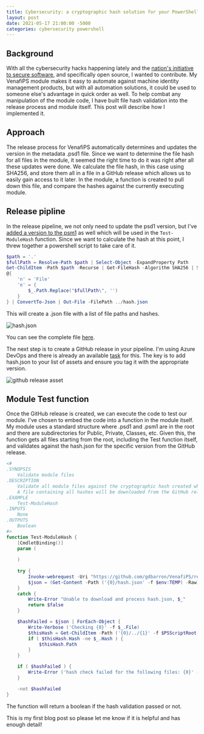 ```yaml
---
title: Cybersecurity: a cryptographic hash solution for your PowerShell module
layout: post
date: 2021-05-17 21:00:00 -5000
categories: cybersecurity powershell
---
```


## Background

With all the cybersecurity hacks happening lately and the [nation's initiative to secure software](https://www.whitehouse.gov/briefing-room/presidential-actions/2021/05/12/executive-order-on-improving-the-nations-cybersecurity/), and specifically open source, I wanted to contribute.  My VenafiPS module makes it easy to automate against machine identity management products, but with all automation solutions, it could be used to someone else's advantage in quick order as well.  To help combat any manipulation of the module code, I have built file hash validation into the release process and module itself.  This post will describe how I implemented it.

## Approach

The release process for VenafiPS automatically determines and updates the version in the metadata .psd1 file.  Since we want to determine the file hash for all files in the module, it seemed the right time to do it was right after all these updates were done.  We calculate the file hash, in this case using SHA256, and store them all in a file in a GitHub release which allows us to easily gain access to it later.  In the module, a function is created to pull down this file, and compare the hashes against the currently executing module.

## Release pipline

In the release pipeline, we not only need to update the psd1 version, but I've [added a version to the psm1](https://github.com/gdbarron/VenafiPS/blob/c6b80c451e9e9182f7b12c5f98089b69cb9dac49/VenafiPS/VenafiPS.psm1#L28) as well which will be used in the `Test-ModuleHash` function.  Since we want to calculate the hash at this point, I threw together a powershell script to take care of it.

``` powershell
$path = '.'
$fullPath = Resolve-Path $path | Select-Object -ExpandProperty Path
Get-ChildItem -Path $path -Recurse | Get-FileHash -Algorithm SHA256 | Select-Object Hash, 
@{
    'n' = 'File'
    'e' = {
        $_.Path.Replace("$fullPath\", '')
    }
} | ConvertTo-Json | Out-File -FilePath ../hash.json
```
This will create a .json file with a list of file paths and hashes.

![hash.json](https://user-images.githubusercontent.com/11862024/118574152-dc3ab100-b751-11eb-994d-22bf5076a0aa.png)

You can see the complete file [here](https://github.com/gdbarron/VenafiPS/releases/download/v3.0.2/hash.json).

The next step is to create a GitHub release in your pipeline.  I'm using Azure DevOps and there is already an available [task](https://docs.microsoft.com/en-us/azure/devops/pipelines/tasks/utility/github-release?view=azure-devops) for this.  The key is to add hash.json to your list of assets and ensure you tag it with the appropriate version.

![github release asset](https://user-images.githubusercontent.com/11862024/118371033-865ee100-b578-11eb-84ac-6db171d36ec6.png)

## Module Test function

Once the GitHub release is created, we can execute the code to test our module.  I've chosen to embed the code into a function in the module itself.  My module uses a standard structure where .psd1 and .psm1 are in the root and there are subdirectories for Public, Private, Classes, etc.  Given this, the function gets all files starting from the root, including the Test function itself, and validates against the hash.json for the specific version from the GitHub release.

``` powershell
<#
.SYNOPSIS
    Validate module files
.DESCRIPTION
    Validate all module files against the cryptographic hash created when the module was published.
    A file containing all hashes will be downloaded from the GitHub release and compared to the module files currently in use.
.EXAMPLE
    Test-ModuleHash
.INPUTS
    None
.OUTPUTS
    Boolean
#>
function Test-ModuleHash {
    [CmdletBinding()]
    param (
        
    )
    
    try {
        Invoke-webrequest -Uri "https://github.com/gdbarron/VenafiPS/releases/download/v$ModuleVersion/hash.json" -OutFile ('{0}/hash.json' -f $env:TEMP)
        $json = (Get-Content -Path ('{0}/hash.json' -f $env:TEMP) -Raw) | ConvertFrom-Json
    }
    catch {
        Write-Error "Unable to download and process hash.json, $_"
        return $false
    }

    $hashFailed = $json | ForEach-Object {
        Write-Verbose ('Checking {0}' -f $_.File)
        $thisHash = Get-ChildItem -Path ('{0}/../{1}' -f $PSScriptRoot, $_.File) | Get-FileHash -Algorithm SHA256
        if ( $thisHash.Hash -ne $_.Hash ) {
            $thisHash.Path
        }
    }

    if ( $hashFailed ) {
        Write-Error ('hash check failed for the following files: {0}' -f ($hashFailed -join ', '))
    }

    -not $hashFailed
}
```
The function will return a boolean if the hash validation passed or not.

This is my first blog post so please let me know if it is helpful and has enough detail!
